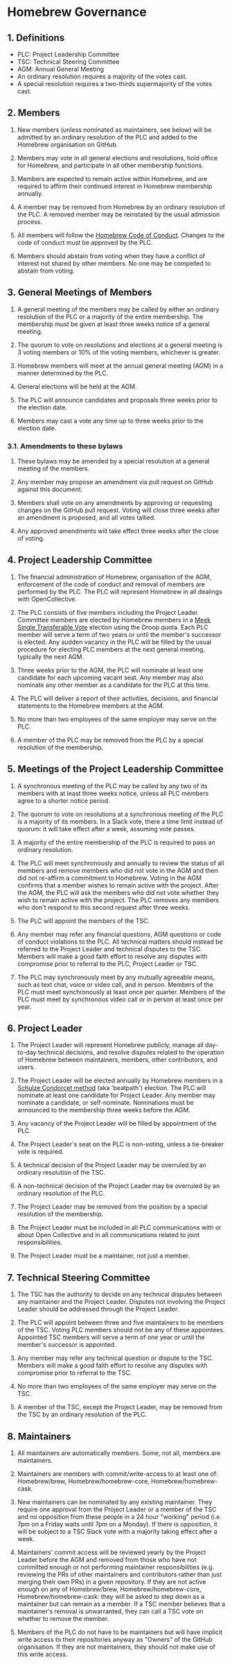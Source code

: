 # Homebrew Governance

## 1. Definitions

- PLC: Project Leadership Committee
- TSC: Technical Steering Committee
- AGM: Annual General Meeting
- An ordinary resolution requires a majority of the votes cast.
- A special resolution requires a two-thirds supermajority of the votes cast.

## 2. Members

1. New members (unless nominated as maintainers, see below) will be admitted by an ordinary resolution of the PLC and added to the Homebrew organisation on GitHub.

2. Members may vote in all general elections and resolutions, hold office for Homebrew, and participate in all other membership functions.

3. Members are expected to remain active within Homebrew, and are required to affirm their continued interest in Homebrew membership annually.

4. A member may be removed from Homebrew by an ordinary resolution of the PLC. A removed member may be reinstated by the usual admission process.

5. All members will follow the [Homebrew Code of Conduct](https://github.com/Homebrew/.github/blob/HEAD/CODE_OF_CONDUCT.md#code-of-conduct). Changes to the code of conduct must be approved by the PLC.

6. Members should abstain from voting when they have a conflict of interest not shared by other members. No one may be compelled to abstain from voting.

## 3. General Meetings of Members

1. A general meeting of the members may be called by either an ordinary resolution of the PLC or a majority of the entire membership. The membership must be given at least three weeks notice of a general meeting.

2. The quorum to vote on resolutions and elections at a general meeting is 3 voting members or 10% of the voting members, whichever is greater.

3. Homebrew members will meet at the annual general meeting (AGM) in a manner determined by the PLC.

4. General elections will be held at the AGM.

5. The PLC will announce candidates and proposals three weeks prior to the election date.

6. Members may cast a vote any time up to three weeks prior to the election date.

### 3.1. Amendments to these bylaws

1. These bylaws may be amended by a special resolution at a general meeting of the members.

2. Any member may propose an amendment via pull request on GitHub against this document.

3. Members shall vote on any amendments by approving or requesting changes on the GitHub pull request. Voting will close three weeks after an amendment is proposed, and all votes tallied.

4. Any approved amendments will take effect three weeks after the close of voting.

## 4. Project Leadership Committee

1. The financial administration of Homebrew, organisation of the AGM, enforcement of the code of conduct and removal of members are performed by the PLC. The PLC will represent Homebrew in all dealings with OpenCollective.

2. The PLC consists of five members including the Project Leader. Committee members are elected by Homebrew members in a [Meek Single Transferable Vote](https://en.wikipedia.org/wiki/Counting_single_transferable_votes#Meek) election using the Droop quota. Each PLC member will serve a term of two years or until the member's successor is elected. Any sudden vacancy in the PLC will be filled by the usual procedure for electing PLC members at the next general meeting, typically the next AGM.

3. Three weeks prior to the AGM, the PLC will nominate at least one candidate for each upcoming vacant seat. Any member may also nominate any other member as a candidate for the PLC at this time.

4. The PLC will deliver a report of their activities, decisions, and financial statements to the Homebrew members at the AGM.

5. No more than two employees of the same employer may serve on the PLC.

6. A member of the PLC may be removed from the PLC by a special resolution of the membership.

## 5. Meetings of the Project Leadership Committee

1. A synchronous meeting of the PLC may be called by any two of its members with at least three weeks notice, unless all PLC members agree to a shorter notice period.

2. The quorum to vote on resolutions at a synchronous meeting of the PLC is a majority of its members. In a Slack vote, there a time limit instead of quorum: it will take effect after a week, assuming vote passes.

3. A majority of the entire membership of the PLC is required to pass an ordinary resolution.

4. The PLC will meet synchronously and annually to review the status of all members and remove members who did not vote in the AGM and then did not re-affirm a commitment to Homebrew. Voting in the AGM confirms that a member wishes to remain active with the project. After the AGM, the PLC will ask the members who did not vote whether they wish to remain active with the project. The PLC removes any members who don't respond to this second request after three weeks.

5. The PLC will appoint the members of the TSC.

6. Any member may refer any financial questions, AGM questions or code of conduct violations to the PLC. All technical matters should instead be referred to the Project Leader and technical disputes to the TSC. Members will make a good faith effort to resolve any disputes with compromise prior to referral to the PLC, Project Leader or TSC.

7. The PLC may synchronously meet by any mutually agreeable means, such as text chat, voice or video call, and in person. Members of the PLC must meet synchronously at least once per quarter. Members of the PLC must meet by synchronous video call or in person at least once per year.

## 6. Project Leader

1. The Project Leader will represent Homebrew publicly, manage all day-to-day technical decisions, and resolve disputes related to the operation of Homebrew between maintainers, members, other contributors, and users.

2. The Project Leader will be elected annually by Homebrew members in a [Schulze Condorcet method](https://en.wikipedia.org/wiki/Schulze_method) (aka 'beatpath') election. The PLC will nominate at least one candidate for Project Leader. Any member may nominate a candidate, or self-nominate. Nominations must be announced to the membership three weeks before the AGM.

3. Any vacancy of the Project Leader will be filled by appointment of the PLC.

4. The Project Leader's seat on the PLC is non-voting, unless a tie-breaker vote is required.

5. A technical decision of the Project Leader may be overruled by an ordinary resolution of the TSC.

6. A non-technical decision of the Project Leader may be overruled by an ordinary resolution of the PLC.

7. The Project Leader may be removed from the position by a special resolution of the membership.

8. The Project Leader must be included in all PLC communications with or about Open Collective and in all communications related to joint responsibilities.

9. The Project Leader must be a maintainer, not just a member.

## 7. Technical Steering Committee

1. The TSC has the authority to decide on any technical disputes between any maintainer and the Project Leader. Disputes not involving the Project Leader should be addressed through the Project Leader.

2. The PLC will appoint between three and five maintainers to be members of the TSC. Voting PLC members should not be any of these appointees. Appointed TSC members will serve a term of one year or until the member's successor is appointed.

3. Any member may refer any technical question or dispute to the TSC. Members will make a good faith effort to resolve any disputes with compromise prior to referral to the TSC.

4. No more than two employees of the same employer may serve on the TSC.

5. A member of the TSC, except the Project Leader, may be removed from the TSC by an ordinary resolution of the PLC.

## 8. Maintainers

1. All maintainers are automatically members. Some, not all, members are maintainers.

2. Maintainers are members with commit/write-access to at least one of: Homebrew/brew, Homebrew/homebrew-core, Homebrew/homebrew-cask.

3. New maintainers can be nominated by any existing maintainer. They require one approval from the Project Leader or a member of the TSC and no opposition from these people in a 24 hour "working" period (i.e. 7pm on a Friday waits until 7pm on a Monday). If there is opposition, it will be subject to a TSC Slack vote with a majority taking effect after a week.

4. Maintainers' commit access will be reviewed yearly by the Project Leader before the AGM and removed from those who have not committed enough or not performing maintainer responsibilities (e.g. reviewing the PRs of other maintainers and contributors rather than just merging their own PRs) in a given repository. If they are not active enough on any of Homebrew/brew, Homebrew/homebrew-core, Homebrew/homebrew-cask: they will be asked to step down as a maintainer but can remain as a member. If a TSC member believes that a maintainer's removal is unwarranted, they can call a TSC vote on whether to remove the member.

5. Members of the PLC do not have to be maintainers but will have implicit write access to their repositories anyway as "Owners" of the GitHub organisation. If they are not maintainers, they should not make use of this write access.
